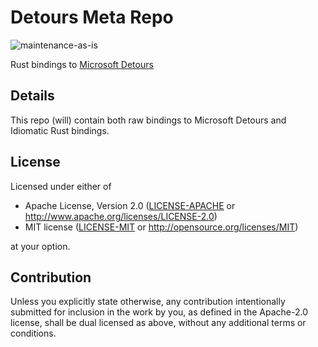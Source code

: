 # Detours Meta Repo

![maintenance-as-is](https://img.shields.io/badge/maintenance-as--is-yellow.svg)

Rust bindings to [Microsoft Detours](https://github.com/Microsoft/Detours)

## Details

This repo (will) contain both raw bindings to Microsoft Detours and
Idiomatic Rust bindings.

## License

Licensed under either of

* Apache License, Version 2.0
   ([LICENSE-APACHE](LICENSE-APACHE) or <http://www.apache.org/licenses/LICENSE-2.0>)
* MIT license
   ([LICENSE-MIT](LICENSE-MIT) or <http://opensource.org/licenses/MIT>)

at your option.

## Contribution

Unless you explicitly state otherwise, any contribution intentionally submitted
for inclusion in the work by you, as defined in the Apache-2.0 license, shall be
dual licensed as above, without any additional terms or conditions.
